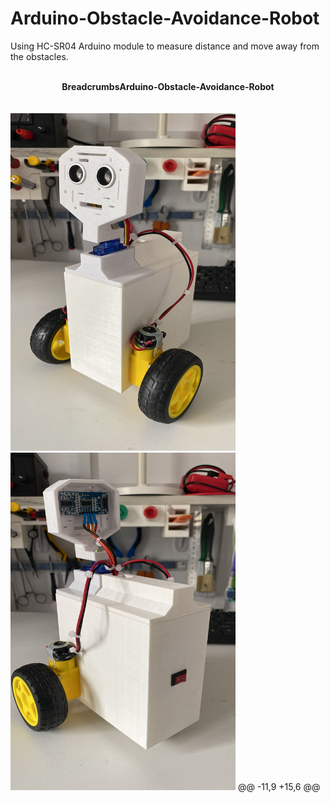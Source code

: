 # Arduino-Obstacle-Avoidance-Robot
Using HC-SR04 Arduino module to measure distance and move away from the obstacles.

<br>
<center><b>BreadcrumbsArduino-Obstacle-Avoidance-Robot</b></center>
<br/>


<br>
<img src="https://github.com/S0undWav3s/Arduino-Obstacle-Avoidance-Robot/blob/main/Media/picture_01.jpg" width=360 HEIGHT=540> 
<img src="https://github.com/S0undWav3s/Arduino-Obstacle-Avoidance-Robot/blob/main/Media/picture_02.jpg" width=360 HEIGHT=540>
@@ -11,9 +15,6 @@
<br/>
